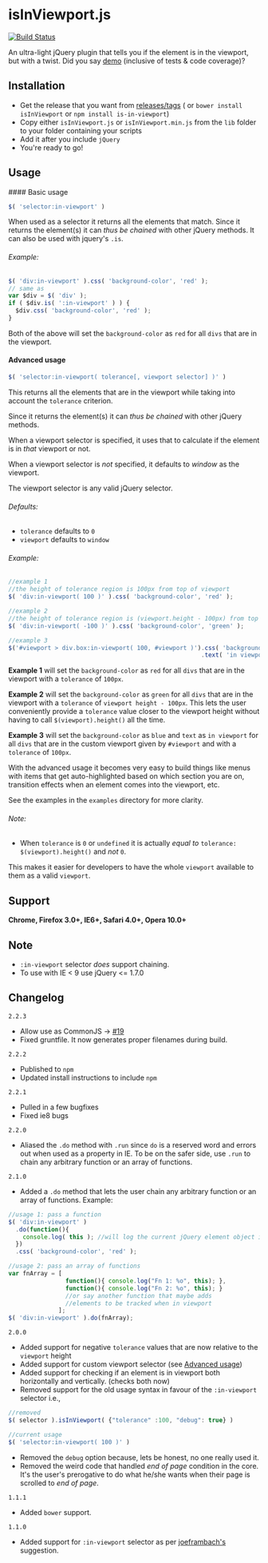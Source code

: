 isInViewport.js
================
[![Build Status](https://travis-ci.org/zeusdeux/isInViewport.svg?branch=dev)](https://travis-ci.org/zeusdeux/isInViewport)

An ultra-light jQuery plugin that tells you if the element is in the viewport, but with a twist.
Did you say [demo](http://experiments.muditameta.com/isInViewport/) (inclusive of tests & code coverage)?

Installation
----------------
- Get the release that you want from [releases/tags](https://github.com/zeusdeux/isInViewport/releases) ( or `bower install isInViewport` or `npm install is-in-viewport`)
- Copy either `isInViewport.js` or `isInViewport.min.js` from the `lib` folder to your folder containing your scripts
- Add it after you include `jQuery`
- You're ready to go!

Usage
----------------
<a name="bu"/>
#### Basic usage

```javascript
$( 'selector:in-viewport' )
```
When used as a selector it returns all the elements that match. Since it returns the element(s) it can *thus be chained* with other jQuery methods. It can also be used with jquery's `.is`.

###### Example:
```javascript
$( 'div:in-viewport' ).css( 'background-color', 'red' );
// same as
var $div = $( 'div' );
if ( $div.is( ':in-viewport' ) ) {
  $div.css( 'background-color', 'red' );
}
```
Both of the above will set the `background-color` as `red` for all `divs` that are in the viewport.

#### Advanced usage

```javascript
$( 'selector:in-viewport( tolerance[, viewport selector] )' )
```
This returns all the elements that are in the viewport while taking into account the `tolerance` criterion.

Since it returns the element(s) it can *thus be chained* with other jQuery methods.

When a viewport selector is specified, it uses that to calculate if the element is in *that* viewport or not.

When a viewport selector is *not* specified, it defaults to *window* as the viewport.

The viewport selector is any valid jQuery selector.

###### Defaults:
- `tolerance` defaults to `0`
- `viewport` defaults to `window`

###### Example:
```javascript
//example 1
//the height of tolerance region is 100px from top of viewport
$( 'div:in-viewport( 100 )' ).css( 'background-color', 'red' );

//example 2
//the height of tolerance region is (viewport.height - 100px) from top of viewport
$( 'div:in-viewport( -100 )' ).css( 'background-color', 'green' );

//example 3
$('#viewport > div.box:in-viewport( 100, #viewport )').css( 'background-color', 'blue' )
                                                      .text( 'in viewport' );
```

__Example 1__ will set the `background-color` as `red` for all `divs` that are in the viewport with a `tolerance` of `100px`.

__Example 2__ will set the `background-color` as `green` for all `divs` that are in the viewport with a `tolerance` of `viewport height - 100px`. This lets the user conveniently provide a `tolerance` value closer to the viewport height without having to call `$(viewport).height()` all the time.

__Example 3__ will set the `background-color` as `blue` and `text` as `in viewport` for all `divs` that are in the custom viewport given by `#viewport` and with a `tolerance` of `100px`.

With the advanced usage it becomes very easy to build things like menus with items that get auto-highlighted based on which section you are on, transition effects when an element comes into the viewport, etc.

See the examples in the `examples` directory for more clarity.

###### Note:
- When `tolerance` is `0` or `undefined` it is actually *equal to* `tolerance: $(viewport).height()` and *not* `0`.

This makes it easier for developers to have the whole `viewport` available to them as a valid `viewport`.

## Support
__Chrome, Firefox 3.0+, IE6+, Safari 4.0+, Opera 10.0+__

## Note
- `:in-viewport` selector *does* support chaining.
- To use with IE < 9 use jQuery <= 1.7.0

Changelog
----------------

`2.2.3`

- Allow use as CommonJS -> [#19](https://github.com/zeusdeux/isInViewport/pull/19)
- Fixed gruntfile. It now generates proper filenames during build.

`2.2.2`

- Published to `npm`
- Updated install instructions to include `npm`

`2.2.1`

- Pulled in a few bugfixes
- Fixed ie8 bugs

`2.2.0`

- Aliased the `.do` method with `.run` since `do` is a reserved word and errors out when used as a property in IE. To be on the safer side, use `.run` to chain any arbitrary function or an array of functions.

`2.1.0`

- Added a `.do` method that lets the user chain any arbitrary function or an array of functions. Example:

```javascript
//usage 1: pass a function
$( 'div:in-viewport' )
  .do(function(){
    console.log( this ); //will log the current jQuery element object it's being called on
  })
  .css( 'background-color', 'red' );

//usage 2: pass an array of functions
var fnArray = [
                function(){ console.log("Fn 1: %o", this); },
                function(){ console.log("Fn 2: %o", this); }
                //or say another function that maybe adds
                //elements to be tracked when in viewport
              ];
$( 'div:in-viewport' ).do(fnArray);
```

`2.0.0`

- Added support for negative `tolerance` values that are now relative to the `viewport` height
- Added support for custom viewport selector (see [Advanced usage](#advanced-usage))
- Added support for checking if an element is in viewport both horizontally and vertically. (checks both now)
- Removed support for the old usage syntax in favour of the `:in-viewport` selector i.e.,
```javascript
//removed
$( selector ).isInViewport( {"tolerance" :100, "debug": true} )

//current usage
$( 'selector:in-viewport( 100 )' )
```
- Removed the `debug` option because, lets be honest, no one really used it.
- Removed the weird code that handled *end of page* condition in the core. It's the user's
prerogative to do what he/she wants when their page is scrolled to *end of page*.

`1.1.1`

- Added `bower` support.

`1.1.0`

- Added support for `:in-viewport` selector as per [joeframbach's](http://www.reddit.com/user/joeframbach) suggestion.
